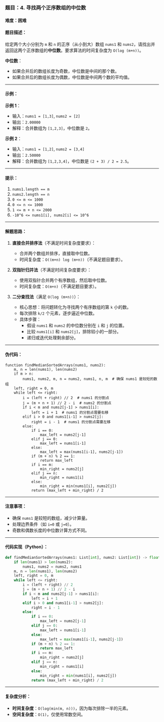 ### 题目：4. 寻找两个正序数组的中位数

#### 难度：困难

#### 题目描述：
给定两个大小分别为 `m` 和 `n` 的正序（从小到大）数组 `nums1` 和 `nums2`，请找出并返回这两个正序数组的**中位数**。要求算法的时间复杂度为 `O(log (m+n))`。

**中位数**：
- 如果合并后的数组长度为奇数，中位数是中间的那个数。
- 如果合并后的数组长度为偶数，中位数是中间两个数的平均值。

---

#### 示例：

**示例 1**：
- 输入：`nums1 = [1,3]`, `nums2 = [2]`
- 输出：`2.00000`
- 解释：合并数组为 `[1,2,3]`，中位数是 `2`。

**示例 2**：
- 输入：`nums1 = [1,2]`, `nums2 = [3,4]`
- 输出：`2.50000`
- 解释：合并数组为 `[1,2,3,4]`，中位数是 `(2 + 3) / 2 = 2.5`。

---

#### 提示：
1. `nums1.length == m`
2. `nums2.length == n`
3. `0 <= m <= 1000`
4. `0 <= n <= 1000`
5. `1 <= m + n <= 2000`
6. `-10^6 <= nums1[i], nums2[i] <= 10^6`

---

#### 解题思路：
1. **直接合并排序法**（不满足时间复杂度要求）：
   - 合并两个数组并排序，直接取中位数。
   - 时间复杂度：`O((m+n) log (m+n))`（不满足题目要求）。

2. **双指针归并法**（不满足时间复杂度要求）：
   - 使用双指针合并两个有序数组，然后取中位数。
   - 时间复杂度：`O(m+n)`（不满足题目要求）。

3. **二分查找法**（满足 `O(log (m+n))`）：
   - 核心思想：将问题转化为寻找两个有序数组的第 `k` 小的数。
   - 每次排除 `k/2` 个元素，逐步逼近中位数。
   - 具体步骤：
     - 假设 `nums1` 和 `nums2` 的中位数分别在 `i` 和 `j` 的位置。
     - 比较 `nums1[i]` 和 `nums2[j]`，排除较小的一部分。
     - 递归或迭代处理剩余部分。

---

#### 伪代码：
```
function findMedianSortedArrays(nums1, nums2):
    m, n = len(nums1), len(nums2)
    if m > n:
        nums1, nums2, m, n = nums2, nums1, n, m  # 确保 nums1 是较短的数组
    left, right = 0, m
    while left <= right:
        i = (left + right) // 2  # nums1 的分割点
        j = (m + n + 1) // 2 - i  # nums2 的分割点
        if i < m and nums2[j-1] > nums1[i]:
            left = i + 1  # nums1 的分割点需要右移
        elif i > 0 and nums1[i-1] > nums2[j]:
            right = i - 1  # nums1 的分割点需要左移
        else:
            if i == 0:
                max_left = nums2[j-1]
            elif j == 0:
                max_left = nums1[i-1]
            else:
                max_left = max(nums1[i-1], nums2[j-1])
            if (m + n) % 2 == 1:
                return max_left
            if i == m:
                min_right = nums2[j]
            elif j == n:
                min_right = nums1[i]
            else:
                min_right = min(nums1[i], nums2[j])
            return (max_left + min_right) / 2
```

---

#### 注意事项：
- 确保 `nums1` 是较短的数组，减少计算量。
- 处理边界条件（如 `i=0` 或 `j=0`）。
- 奇数和偶数长度的中位数计算方式不同。

---

#### 代码实现（Python）：
```python
def findMedianSortedArrays(nums1: List[int], nums2: List[int]) -> float:
    if len(nums1) > len(nums2):
        nums1, nums2 = nums2, nums1
    m, n = len(nums1), len(nums2)
    left, right = 0, m
    while left <= right:
        i = (left + right) // 2
        j = (m + n + 1) // 2 - i
        if i < m and nums2[j-1] > nums1[i]:
            left = i + 1
        elif i > 0 and nums1[i-1] > nums2[j]:
            right = i - 1
        else:
            if i == 0:
                max_left = nums2[j-1]
            elif j == 0:
                max_left = nums1[i-1]
            else:
                max_left = max(nums1[i-1], nums2[j-1])
            if (m + n) % 2 == 1:
                return max_left
            if i == m:
                min_right = nums2[j]
            elif j == n:
                min_right = nums1[i]
            else:
                min_right = min(nums1[i], nums2[j])
            return (max_left + min_right) / 2
```

---

#### 复杂度分析：
- **时间复杂度**：`O(log(min(m, n)))`，因为每次排除一半的元素。
- **空间复杂度**：`O(1)`，仅使用常数空间。